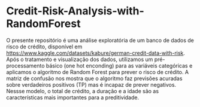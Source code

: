 # Credit-Risk-Analysis-with-RandomForest

O presente repositório é uma análise exploratória de um banco de dados de risco de crédito, disponível em https://www.kaggle.com/datasets/kabure/german-credit-data-with-risk. Após o tratamento e visualização dos dados, utilizamos um pré-processamento básico (one hot enconding) para as variáveis categóricas e aplicamos o algoritmo de Random Forest para prever o risco de crédito. A matriz de confusão nos mostra que o algoritmo faz previsões acuradas sobre verdadeiros positivos (TP) mas é incapaz de prever negativos. Nessse modelo, o total de crédito, a duração e a idade são as características mais importantes para a preditividade. 
